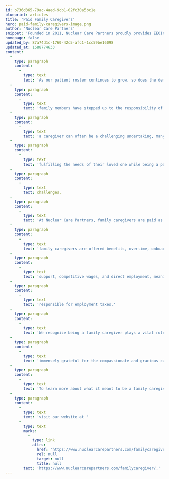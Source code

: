 ```yaml
---
id: b736d365-79ac-4aed-9cb1-02fc30a5bc1e
blueprint: articles
title: 'Paid Family Caregivers'
hero: paid-family-caregivers-image.png
author: 'Nuclear Care Partners'
snippet: 'Founded in 2011, Nuclear Care Partners proudly provides EEOICPA benefits guidance, advocacy, and no-cost in-home care to former atomic workers who have developed serious illnesses due to their workplace exposure to harmful radiation and toxic chemicals. Our founding belief holds that these brave men and women, who enhanced our nation’s security, deserve kind, compassionate, and the highest quality care available.'
homepage: false
updated_by: 87a74d1c-1760-42c5-afc1-1cc59be16098
updated_at: 1688774633
content:
  -
    type: paragraph
    content:
      -
        type: text
        text: 'As our patient roster continues to grow, so does the demand for caregivers. Fortunately, many'
  -
    type: paragraph
    content:
      -
        type: text
        text: 'family members have stepped up to the responsibility of caring for their loved ones. While being'
  -
    type: paragraph
    content:
      -
        type: text
        text: 'a caregiver can often be a challenging undertaking, many of our family caregivers agree that'
  -
    type: paragraph
    content:
      -
        type: text
        text: 'fulfilling the needs of their loved one while being a part of their health journey far outweighs the'
  -
    type: paragraph
    content:
      -
        type: text
        text: challenges.
  -
    type: paragraph
    content:
      -
        type: text
        text: 'At Nuclear Care Partners, family caregivers are paid as staff, not contractors. This means, our'
  -
    type: paragraph
    content:
      -
        type: text
        text: 'family caregivers are offered benefits, overtime, onboarding and ongoing training and'
  -
    type: paragraph
    content:
      -
        type: text
        text: 'support, competitive wages, and direct employment, meaning the caregiver is not'
  -
    type: paragraph
    content:
      -
        type: text
        text: 'responsible for employment taxes.'
  -
    type: paragraph
    content:
      -
        type: text
        text: 'We recognize being a family caregiver plays a vital role in the health of loved ones and are'
  -
    type: paragraph
    content:
      -
        type: text
        text: 'immensely grateful for the compassionate and gracious care our caregivers provide everyday!'
  -
    type: paragraph
    content:
      -
        type: text
        text: 'To learn more about what it meant to be a family caregiver with Nuclear Care Partners, please'
  -
    type: paragraph
    content:
      -
        type: text
        text: 'visit our website at '
      -
        type: text
        marks:
          -
            type: link
            attrs:
              href: 'https://www.nuclearcarepartners.com/familycaregiver/.'
              rel: null
              target: null
              title: null
        text: 'https://www.nuclearcarepartners.com/familycaregiver/.'
---
```

